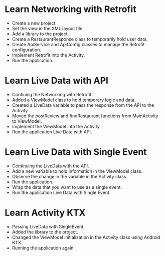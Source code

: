 # Learn Networking with Retrofit

- Create a new project.
- Set the view in the XML layout file.
- Add a library to the project.
- Create a RestaurantResponse class to temporarily hold user data.
- Create ApiService and ApiConfig classes to manage the Retrofit configuration.
- Implement Retrofit into the Activity.
- Run the application.

# Learn Live Data with API

- Contiuing the Networking with Retrofit
- Added a ViewModel class to hold temporary logic and data.
- Created a LiveData variable to pass the response from the API to the Activity.
- Moved the postReview and findRestaurant functions from MainActivity to ViewModel.
- Implement the ViewModel into the Activity.
- Run the application Live Data with API.

# Learn Live Data with Single Event

- Continuing the LiveData with the API.
- Add a new variable to hold information in the ViewModel class.
- Observe the change in the variable in the Activity class.
- Run the application.
- Wrap the data that you want to use as a single event.
- Run the application Live Data with Single Event.

# Learn Activity KTX
- Passing LiveData with SingleEvent.
- Added the library to the project.
- Changed the ViewModel initialization in the Activity class using Android KTX.
- Running the application again.